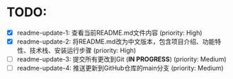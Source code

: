 # TODO:

- [x] readme-update-1: 查看当前README.md文件内容 (priority: High)
- [x] readme-update-2: 将README.md改为中文版本，包含项目介绍、功能特性、技术栈、安装运行步骤 (priority: High)
- [ ] readme-update-3: 提交所有更改到Git (**IN PROGRESS**) (priority: Medium)
- [ ] readme-update-4: 推送更新到GitHub仓库的main分支 (priority: Medium)

